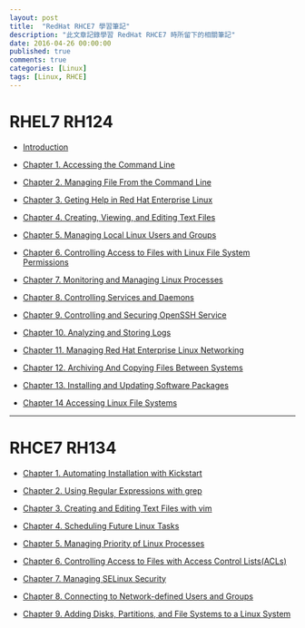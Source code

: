 ```yaml
---
layout: post
title:  "RedHat RHCE7 學習筆記"
description: "此文章記錄學習 RedHat RHCE7 時所留下的相關筆記"
date: 2016-04-26 00:00:00
published: true
comments: true
categories: [Linux]
tags: [Linux, RHCE]
---
```


RHEL7 RH124
===========

- [Introduction](https://github.com/godleon/godleon.github.io/blob/master/_posts/2016/2016-02-17-RHCE7-RH124-LearningNotes-CH01_03.md#intro)

- [Chapter 1. Accessing the Command Line](https://github.com/godleon/godleon.github.io/blob/master/_posts/2016/2016-02-17-RHCE7-RH124-LearningNotes-CH01_03.md#ch1)

- [Chapter 2. Managing File From the Command Line](https://github.com/godleon/godleon.github.io/blob/master/_posts/2016/2016-02-17-RHCE7-RH124-LearningNotes-CH01_03.md#ch2)

- [Chapter 3. Geting Help in Red Hat Enterprise Linux](https://github.com/godleon/godleon.github.io/blob/master/_posts/2016/2016-02-17-RHCE7-RH124-LearningNotes-CH01_03.md#ch3)

- [Chapter 4. Creating, Viewing, and Editing Text Files](https://github.com/godleon/godleon.github.io/blob/master/_posts/2016/2016-04-03-RHCE7-RH124-LearningNotes-CH04_06.md#ch4)

- [Chapter 5. Managing Local Linux Users and Groups](https://github.com/godleon/godleon.github.io/blob/master/_posts/2016/2016-04-03-RHCE7-RH124-LearningNotes-CH04_06.md#ch5)

- [Chapter 6. Controlling Access to Files with Linux File System Permissions](https://github.com/godleon/godleon.github.io/blob/master/_posts/2016/2016-04-03-RHCE7-RH124-LearningNotes-CH04_06.md#ch6)

- [Chapter 7. Monitoring and Managing Linux Processes](https://github.com/godleon/godleon.github.io/blob/master/_posts/2016/2016-04-14-RHCE7-RH124-LearningNotes-CH07_MonitoringAndManagingLinuxProcesses.md)

- [Chapter 8. Controlling Services and Daemons](https://github.com/godleon/godleon.github.io/blob/master/_posts/2016/2016-04-19-RHCE7-RH124-LearningNotes-CH08_ControllingServicesAndDaemons.md)

- [Chapter 9. Controlling and Securing OpenSSH Service](https://github.com/godleon/godleon.github.io/blob/master/_posts/2016/2016-04-20-RHCE7-RH124-LearningNotes-CH09_ConfiguringAndSecuringOpenSSHService.md)

- [Chapter 10. Analyzing and Storing Logs](https://github.com/godleon/godleon.github.io/blob/master/_posts/2016/2016-04-25-RHCE7-RH124-LearningNotes-CH10_AnalyzingAndStoringLogs.md)

- [Chapter 11. Managing Red Hat Enterprise Linux Networking](https://github.com/godleon/godleon.github.io/blob/master/_posts/2016/2016-04-26-RHCE7-RH124-LearningNotes-CH11_ManagingRedHatEnterpriseLinuxNetworking.md)

- [Chapter 12. Archiving And Copying Files Between Systems](https://github.com/godleon/godleon.github.io/blob/master/_posts/2016/2016-01-25-RHCE7-RH124-LearningNotes-CH12-ArchvingAndCopyingFilesBetweenSystems.md)

- [Chapter 13. Installing and Updating Software Packages](https://github.com/godleon/godleon.github.io/blob/master/_posts/2016/2016-04-28-RHCE7-RH124-LearningNotes-CH13_InstallingAndUpdatingSoftwarePackages.md)

- [Chapter 14 Accessing Linux File Systems](https://github.com/godleon/godleon.github.io/blob/master/_posts/2016/2016-04-28-RHCE7-RH124-LearningNotes-CH14_AccessingLinuxFileSystems.md)

---------------------------------

RHCE7 RH134
===========

- [Chapter 1. Automating Installation with Kickstart](https://github.com/godleon/godleon.github.io/blob/master/_posts/2016/2016-04-29-RHCE7-RH134-LearningNotes-CH01_AutomatingInstallationWithKickstart.md)

- [Chapter 2. Using Regular Expressions with grep](https://github.com/godleon/godleon.github.io/blob/master/_posts/2016/2016-04-29-RHCE7-RH134-LearningNotes-CH02_UsingRegularExpressionsWithGrep.md)

- [Chapter 3. Creating and Editing Text Files with vim](https://github.com/godleon/godleon.github.io/blob/master/_posts/2016/2016-05-05-RHCE7-RH134-LearningNotes-CH03_CreatingAndEditingTextFilesWithVim.md)

- [Chapter 4. Scheduling Future Linux Tasks](https://github.com/godleon/godleon.github.io/blob/master/_posts/2016/2016-05-05-RHCE7-RH134-LearningNotes-CH4_SchedulingFutureLinuxTasks.md)

- [Chapter 5. Managing Priority pf Linux Processes](https://github.com/godleon/godleon.github.io/blob/master/_posts/2016/2016-05-05-RHCE7-RH134-LearningNotes-CH05_ManagingPriorityOfLinuxProcesses.md)

- [Chapter 6. Controlling Access to Files with Access Control Lists(ACLs)](https://github.com/godleon/godleon.github.io/blob/master/_posts/2016/2016-05-07-RHCE7-RH134-LearningNotes-CH06_ControllingAccessToFilesWithAccessControlLists.md)

- [Chapter 7. Managing SELinux Security](https://github.com/godleon/godleon.github.io/blob/master/_posts/2016/2016-05-09-RHCE7-RH134-LearningNotes-CH07_ManagingSELinuxSecurity.md)

- [Chapter 8. Connecting to Network-defined Users and Groups](https://github.com/godleon/godleon.github.io/blob/master/_posts/2016/2016-05-10-RHCE7-RH134-LearningNotes-CH08_ConnectingToNetwork-DefinedUsersAndGroups.md)

- [Chapter 9. Adding Disks, Partitions, and File Systems to a Linux System](https://github.com/godleon/godleon.github.io/blob/master/_posts/2016/2016-05-11-RHCE7-RH134-LearningNotes-CH09_AddingDisksPartitionAndFileSystemsToALinuxSystem.md)
